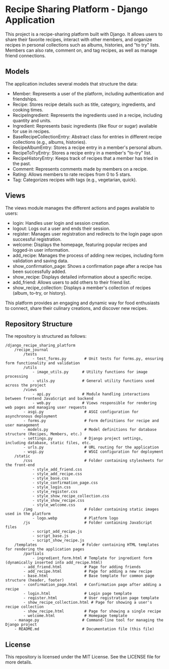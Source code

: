 # Recipe Sharing Platform - Django Application

This project is a recipe-sharing platform built with Django. It allows users to share their favorite recipes, interact with other members, and organize recipes in personal collections such as albums, histories, and "to try" lists. Members can also rate, comment on, and tag recipes, as well as manage friend connections.

## Models
The application includes several models that structure the data:

- Member: Represents a user of the platform, including authentication and friendships.
- Recipe: Stores recipe details such as title, category, ingredients, and cooking times.
- RecipeIngredient: Represents the ingredients used in a recipe, including quantity and units.
- Ingredient: Represents basic ingredients (like flour or sugar) available for use in recipes.
- BaseRecipeCollectionEntry: Abstract class for entries in different recipe collections (e.g., albums, histories).
- RecipeAlbumEntry: Stores a recipe entry in a member's personal album.
- RecipeToTryEntry: Stores a recipe entry in a member's "to-try" list.
- RecipeHistoryEntry: Keeps track of recipes that a member has tried in the past.
- Comment: Represents comments made by members on a recipe.
- Rating: Allows members to rate recipes from 0 to 5 stars.
- Tag: Categorizes recipes with tags (e.g., vegetarian, quick).

## Views
The views module manages the different actions and pages available to users:

- login: Handles user login and session creation.
- logout: Logs out a user and ends their session.
- register: Manages user registration and redirects to the login page upon successful registration.
- welcome: Displays the homepage, featuring popular recipes and logged-in user information.
- add_recipe: Manages the process of adding new recipes, including form validation and saving data.
- show_confirmation_page: Shows a confirmation page after a recipe has been successfully added.
- show_recipe: Displays detailed information about a specific recipe.
- add_friend: Allows users to add others to their friend list.
- show_recipe_collection: Displays a member's collection of recipes (album, to-try, or history).

This platform provides an engaging and dynamic way for food enthusiasts to connect, share their culinary creations, and discover new recipes.

## Repository Structure

The repository is structured as follows:
```
/django_recipe_sharing_platform
    /recipe_journal
        /tests
            - test_forms.py        # Unit tests for forms.py, ensuring form functionality and validation
        /utils
            - image_utils.py      # Utility functions for image processing
            - utils.py            # General utility functions used across the project
        /views
            - api.py              # Module handling interactions between frontend JavaScript and backend
            - web.py              # Views responsible for rendering web pages and managing user requests
        - asgi.py                  # ASGI configuration for asynchronous deployment
        - forms.py                 # Form definitions for recipe and user management
        - models.py                # Model definitions for database structure (Recipes, Members, etc.)
        - settings.py              # Django project settings, including database, static files, etc.
        - urls.py                  # URL routing for the application
        - wsgi.py                  # WSGI configuration for deployment
    /static
        /css                       # Folder containing stylesheets for the front-end
            - style_add_friend.css
            - style_add_recipe.css
            - style_base.css
            - style_confirmation_page.css
            - style_login.css
            - style_register.css
            - style_show_recipe_collection.css
            - style_show_recipe.css
            - style_welcome.css
        /img                       # Folder containing static images used in the platform
            - logo.webp            # Platform logo
        /js                        # Folder containing JavaScript files
            - script_add_recipe.js
            - script_base.js
            - script_show_recipe.js
    /templates                    # Folder containing HTML templates for rendering the application pages
        /partials
            - ingredient_form.html # Template for ingredient form (dynamically inserted into add_recipe.html)
        - add_friend.html          # Page for adding friends
        - add_recipe.html          # Page for adding a new recipe
        - base.html                # Base template for common page structure (header, footer)
        - confirmation_page.html   # Confirmation page after adding a recipe
        - login.html               # Login page template
        - register.html            # User registration page template
        - show_recipe_collection.html # Page for showing a user's recipe collection
        - show_recipe.html         # Page for showing a single recipe
        - welcome.html             # Homepage template
    - manage.py                   # Command-line tool for managing the Django project
    - README.md                   # Documentation file (this file)
```

## License

This repository is licensed under the MIT License. See the LICENSE file for more details.